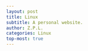 ```yaml
---
layout: post
title: Linux
subtitle: A personal website.
author: Z.P.L.
categories: Linux
top-most: true
---
```



        
        
        
        
        
        
        
        
        
        
        
        
        
        
        
        
        
        
        
        

